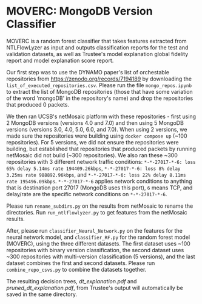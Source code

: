 # MOVERC: MongoDB Version Classifier

MOVERC is a random forest classifier that takes features extracted from NTLFlowLyzer as input and outputs classification reports for the test and validation datasets, as well as Trustee's model explanation global fidelity report and model explanation score report. 

Our first step was to use the DYNAMO paper's list of orchestable repositories from https://zenodo.org/records/7194189 by downloading the `list_of_executed_repositories.csv`. Please run the file `mongo_repos.ipynb` to extract the list of MongoDB repositories (those that have some variation of the word 'mongoDB' in the repository's name) and drop the repositories that produced 0 packets. 

We then ran UCSB's netMosaic platform with these repositories - first using 2 MongoDB versions (versions 4.0 and 7.0) and then using 5 MongoDB versions (versions 3.0, 4.0, 5.0, 6.0, and 7.0). When using 2 versions, we made sure the repositories were building using `docker compose up` (~100 repositories). For 5 versions, we did not ensure the repositories were building, but established that repositories that produced packets by running netMosaic did not build (~300 repositories). We also ran these ~300 repositories with 3 different network traffic conditions: `*-*-27017-*-6: loss 65% delay 5.14ms rate 194409.26kbps`, `*-*-27017-*-6: loss 8% delay 3.25ms rate 988892.96kbps`, and `*-*-27017-*-6: loss 22% delay 8.11ms rate 195496.09kbps`. `*-*-27017-*-6` applies network conditions to anything that is destination port 27017 (MongoDB uses this port), `6` means TCP, and delay/rate are the specific network conditions on `*-*-27017-*-6`. 

Please run `rename_subdirs.py` on the results from netMosaic to rename the directories. Run `run_ntlflowlyzer.py` to get features from the netMosaic results. 

After, please run `classifier_Neural_Network.py` on the features for the neural network model, and `classifier_RF.py` for the random forest model (MOVERC), using the three different datasets. The first dataset uses ~100 repositories with binary version classification, the second dataset uses ~300 repositories with multi-version classification (5 versions), and the last dataset combines the first and second datasets. Please run `combine_repo_csvs.py` to combine the datasets together. 

The resulting decision trees, *dt_explanation.pdf* and *pruned_dt_explanation.pdf*, from Trustee's output will automatically be saved in the same directory. 
